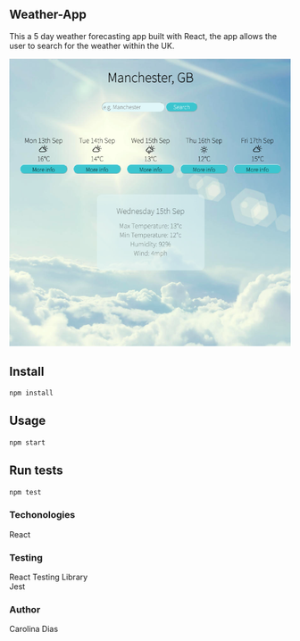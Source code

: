 ## Weather-App

This a 5 day weather forecasting app built with React, the app allows the user to search for the weather within the UK.

![Screenshot](images/screenshot.png)

## Install

```sh
npm install
```

## Usage

```sh
npm start
```

## Run tests

```sh
npm test
```

### Techonologies

React

### Testing

React Testing Library<br />
Jest

### Author

Carolina Dias
